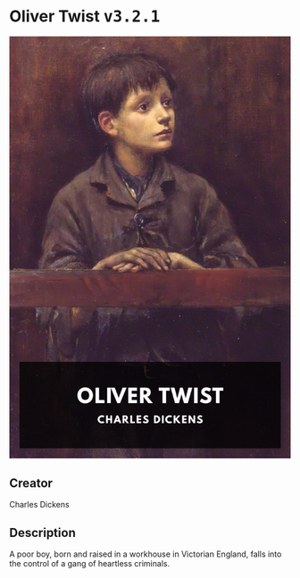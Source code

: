 
# Oliver Twist <kbd>v3.2.1</kbd>

<center>
  <img src="./cover-1024.jpg"/>
</center>

## Creator
Charles Dickens

## Description
A poor boy, born and raised in a workhouse in Victorian England, falls into the control of a gang of heartless criminals.
